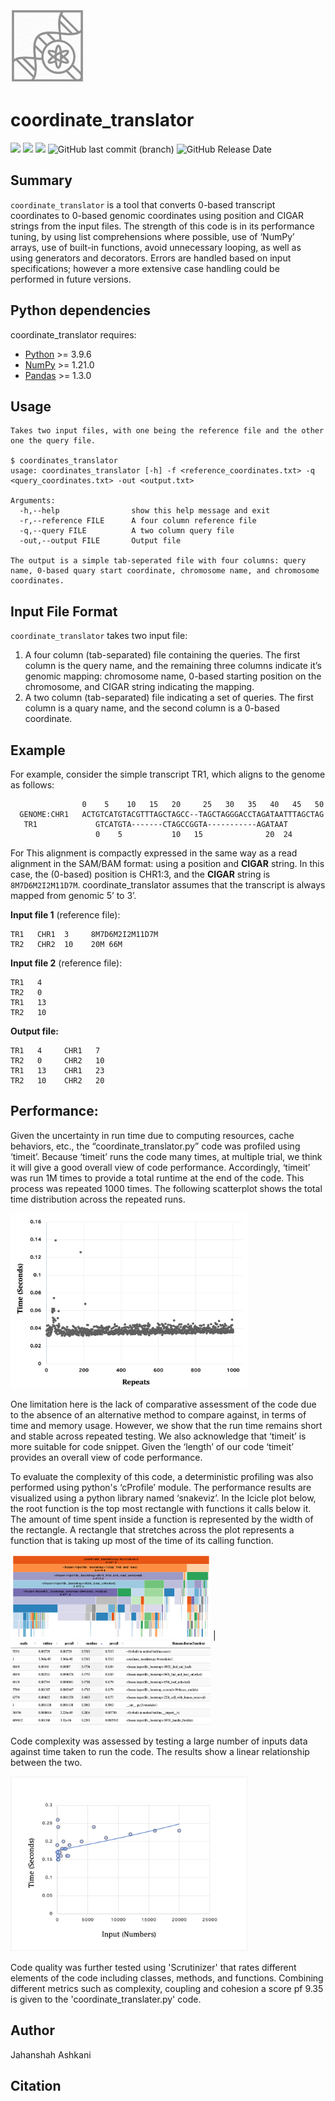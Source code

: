 <img src="https://github.com/jahanshah/coordinate_translator_v0.1/blob/main/images/logo2.png" width="120" height="120">

# coordinate_translator 
![](https://img.shields.io/github/languages/count/jahanshah/coordinate_translator_v0.1) 
![](https://img.shields.io/github/languages/top/jahanshah/coordinate_translator_v0.1) 
![](https://img.shields.io/scrutinizer/quality/g/jahanshah/coordinate_translator_v0.1/main) 
![GitHub last commit (branch)](https://img.shields.io/github/last-commit/jahanshah/coordinate_translator_v0.1/main) 
![GitHub Release Date](https://img.shields.io/github/release-date/jahanshah/coordinate_translator_v0.1)


## Summary
`coordinate_translator` is a tool that converts 0-based transcript coordinates to 0-based genomic coordinates using position and CIGAR strings from the input files. The strength of this code is in its performance tuning, by using list comprehensions where possible, use of ‘NumPy’ arrays, use of built-in functions, avoid unnecessary looping, as well as using generators and decorators. Errors are handled based on input specifications; however a more extensive case handling could be performed in future versions.  


## Python dependencies
coordinate_translator requires:
* [Python](https://www.python.org) &gt;= 3.9.6
* [NumPy](http://www.numpy.org) &gt;= 1.21.0
* [Pandas](https://pandas.pydata.org) &gt;= 1.3.0

##  Usage
    
    Takes two input files, with one being the reference file and the other one the query file.
    
    $ coordinates_translator
    usage: coordinates_translator [-h] -f <reference_coordinates.txt> -q <query_coordinates.txt> -out <output.txt>

    Arguments:
      -h,--help                show this help message and exit
      -r,--reference FILE      A four column reference file
      -q,--query FILE          A two column query file
      -out,--output FILE       Output file  
       
    The output is a simple tab-seperated file with four columns: query name, 0-based quary start coordinate, chromosome name, and chromosome coordinates.

## Input File Format
    
   `coordinate_translator` takes two input file:
   1. A four column (tab-separated) file containing the queries. The first column is the query name, and the remaining three columns indicate it’s genomic mapping: chromosome name, 0-based starting position on the chromosome, and CIGAR string indicating the mapping.  
   2. A two column (tab-separated) file indicating a set of queries. The first column is a quary name, and the second column is a 0-based coordinate.  


## Example
  
For example, consider the simple transcript TR1, which aligns to the genome as follows:

                    0    5    10   15   20     25   30   35   40   45   50
      GENOME:CHR1   ACTGTCATGTACGTTTAGCTAGCC--TAGCTAGGGACCTAGATAATTTAGCTAG
       TR1             GTCATGTA-------CTAGCCGGTA-----------AGATAAT 
                       0    5           10   15              20  24 

For This alignment is compactly expressed in the same way as a read alignment in the SAM/BAM format: using a position and **CIGAR** string. In this case, the (0-based) position is CHR1:3, and the **CIGAR** string is `8M7D6M2I2M11D7M`. coordinate_translator assumes that the transcript is always mapped from genomic 5’ to 3’.


**Input file 1** (reference file):

    TR1   CHR1  3     8M7D6M2I2M11D7M
    TR2   CHR2  10    20M 66M
    
    
**Input file 2** (reference file):  
   
    TR1   4 
    TR2   0
    TR1   13
    TR2   10
    
**Output file:**
    
    TR1   4     CHR1   7 
    TR2   0     CHR2   10
    TR1   13    CHR1   23
    TR2   10    CHR2   20

## Performance:
Given the uncertainty in run time due to computing resources, cache behaviors, etc., the “coordinate_translator.py” code was profiled 
using ‘timeit’. Because ‘timeit’ runs the code many times, at multiple trial, we think it will give a good overall view of code performance. Accordingly, ‘timeit’ was run 1M times to provide a total runtime at the end of the code. This process was repeated 1000 times. The following scatterplot shows the total time distribution across the repeated runs.

<img src="https://github.com/jahanshah/coordinate_translator_v0.1/blob/main/images/scatter_plot_timeit.png" width="380" height="280">

One limitation here is the lack of comparative assessment of the code due to the absence of an alternative method to compare against,
in terms of time and memory usage. However, we show that the run time remains short and stable across repeated testing. We also acknowledge 
that ‘timeit’ is more suitable for code snippet. Given the ‘length’ of our code ‘timeit’ provides an overall view of code performance. 

To evaluate the complexity of this code, a deterministic profiling was also performed using python's ‘cProfile’ module. 
The performance results are visualized using a python library named ‘snakeviz’. In the Icicle plot below, the root function is the
top most rectangle with functions it calls below it. The amount of time spent inside a function is represented by the width of the rectangle. A rectangle that stretches across the plot represents a function that is taking up most of the time of its calling function. 


<img src="https://github.com/jahanshah/coordinate_translator_v0.1/blob/main/images/snakeviz_cProfile.png" width="320" height="135">  |  <img src="https://github.com/jahanshah/coordinate_translator_v0.1/blob/main/images/snakeviz_cProfile_top10.png" width="320" height="135">

Code complexity was assessed by testing a large number of inputs data against time taken to run the code. The results show a linear relationship between the two. 


<img src="https://github.com/jahanshah/coordinate_translator_v0.1/blob/main/images/Complexity_plot.png" width="380" height="280"> 


Code quality was further tested using 'Scrutinizer' that rates different elements of the code including classes, methods, and functions. Combining different metrics such as complexity, coupling and cohesion a score pf 9.35 
is given to the 'coordinate_translater.py' code.



##  Author
Jahanshah Ashkani

##  Citation
    
